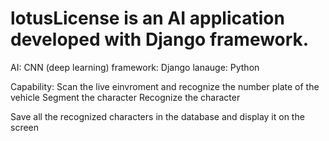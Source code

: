 # lotusLicense is an AI application developed with Django framework.
AI: CNN (deep learning)
framework: Django
lanauge: Python

Capability:
Scan the live einvroment and recognize the number plate of the vehicle
Segment the character
Recognize the character

Save all the recognized characters in the database and display it on the screen

